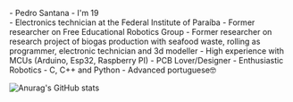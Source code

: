 

<head>
    <link rel="preconnect" href="https://fonts.googleapis.com">
    <link rel="preconnect" href="https://fonts.gstatic.com" crossorigin>
    <link href="https://fonts.googleapis.com/css2?family=Anonymous+Pro:ital@1&display=swap" rel="stylesheet">
</head>

<div class="info">
    <p text-align: "center">
        - Pedro Santana
        - I'm 19<br>
        - Electronics technician at the Federal Institute of Paraíba
        - Former researcher on Free Educational Robotics Group
        - Former researcher on research project of biogas production with seafood waste, rolling as programmer, electronic technician and 3d modeller
        - High experience with MCUs (Arduino, Esp32, Raspberry PI)
        - PCB Lover/Designer
        - Enthusiastic Robotics
        - C, C++ and Python
        - Advanced portuguese🤓
    </p>
</div>


![Anurag's GitHub stats](https://github-readme-stats.vercel.app/api?username=predomaquilare&show_icons=true&theme=tokyonight)


